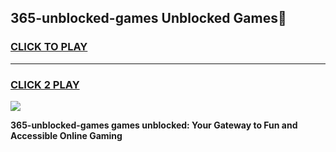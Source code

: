 
## 365-unblocked-games Unblocked Games👋
<h3>
<a href="https://news.freeplayer.one?title=365-unblocked-games&ref=16F">CLICK TO PLAY</a></h3>
<hr>

<h3>
<a href="https://news.freeplayer.one?title=365-unblocked-games&ref=16F">CLICK 2 PLAY</a>
  
</h3>

<a href="https://news.freeplayer.one?title=365-unblocked-games&ref=16F/"><img src="https://clearcache.store/games.png"></a>


**365-unblocked-games games unblocked: Your Gateway to Fun and Accessible Online Gaming**
